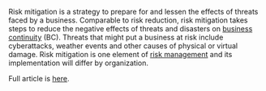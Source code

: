 Risk mitigation is a strategy to prepare for and lessen the effects of threats faced by a business. Comparable to risk reduction, risk mitigation takes steps to reduce the negative effects of threats and disasters on [business continuity](https://www.techtarget.com/searchdisasterrecovery/definition/business-continuity) (BC). Threats that might put a business at risk include cyberattacks, weather events and other causes of physical or virtual damage. Risk mitigation is one element of [risk management](https://www.techtarget.com/searchsecurity/definition/What-is-risk-management-and-why-is-it-important) and its implementation will differ by organization.

Full article is [here](https://www.techtarget.com/searchdisasterrecovery/definition/risk-mitigation).

